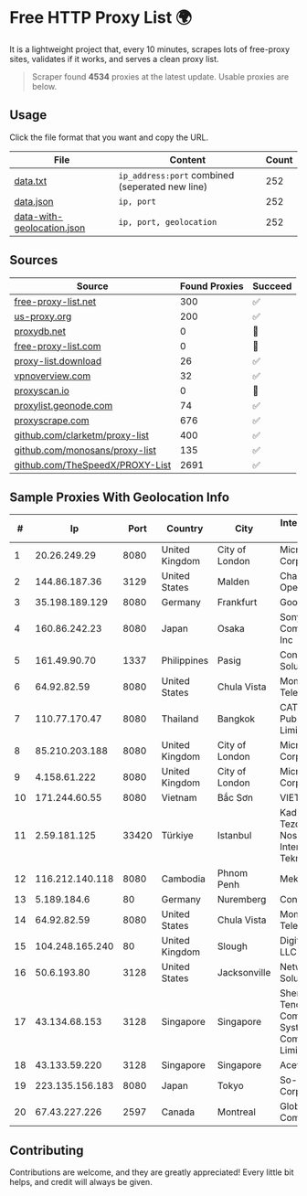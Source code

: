 
# Free HTTP Proxy List 🌍

It is a lightweight project that, every 10 minutes, scrapes lots of free-proxy sites, validates if it works, and serves a clean proxy list.


> Scraper found **4534** proxies at the latest update. Usable proxies are below.

## Usage

Click the file format that you want and copy the URL.


|File|Content|Count|
|----|-------|-----|
|[data.txt](https://raw.githubusercontent.com/themiralay/Proxy-List-World/master/data.txt)|`ip_address:port` combined (seperated new line)|252|
|[data.json](https://raw.githubusercontent.com/themiralay/Proxy-List-World/master/data.json)|`ip, port`|252|
|[data-with-geolocation.json](https://raw.githubusercontent.com/themiralay/Proxy-List-World/master/data-with-geolocation.json)|`ip, port, geolocation`|252|

## Sources

|Source|Found Proxies|Succeed|
|------|-------------|-------|
|[free-proxy-list.net](https://free-proxy-list.net)|300|✅|
|[us-proxy.org](https://www.us-proxy.org)|200|✅|
|[proxydb.net](http://proxydb.net)|0|🚫|
|[free-proxy-list.com](https://free-proxy-list.com/?page=&port=&type%5B%5D=http&type%5B%5D=https&up_time=0&search=Search)|0|🚫|
|[proxy-list.download](https://www.proxy-list.download/HTTP)|26|✅|
|[vpnoverview.com](https://vpnoverview.com/privacy/anonymous-browsing/free-proxy-servers)|32|✅|
|[proxyscan.io](https://www.proxyscan.io)|0|🚫|
|[proxylist.geonode.com](https://proxylist.geonode.com/api/proxy-list?limit=300&page=1&sort_by=lastChecked&sort_type=desc&protocols=http,https)|74|✅|
|[proxyscrape.com](https://api.proxyscrape.com/v2/?request=displayproxies&protocol=http&timeout=10000&country=all&ssl=all&anonymity=all)|676|✅|
|[github.com/clarketm/proxy-list](https://raw.githubusercontent.com/clarketm/proxy-list/master/proxy-list-raw.txt)|400|✅|
|[github.com/monosans/proxy-list](https://raw.githubusercontent.com/monosans/proxy-list/main/proxies/http.txt)|135|✅|
|[github.com/TheSpeedX/PROXY-List](https://raw.githubusercontent.com/TheSpeedX/PROXY-List/master/http.txt)|2691|✅|


## Sample Proxies With Geolocation Info

|#|Ip|Port|Country|City|Internet Service Provider|
|-|--|----|-------|----|-------------------------|
|1|20.26.249.29|8080|United Kingdom|City of London|Microsoft Corporation|
|2|144.86.187.36|3129|United States|Malden|Charles River Operation|
|3|35.198.189.129|8080|Germany|Frankfurt|Google LLC|
|4|160.86.242.23|8080|Japan|Osaka|Sony Network Communications Inc|
|5|161.49.90.70|1337|Philippines|Pasig|Converge ICT Solution Inc|
|6|64.92.82.59|8080|United States|Chula Vista|Momentum Telecom, Inc.|
|7|110.77.170.47|8080|Thailand|Bangkok|CAT Telecom Public Company Limited|
|8|85.210.203.188|8080|United Kingdom|City of London|Microsoft Corporation|
|9|4.158.61.222|8080|United Kingdom|City of London|Microsoft Corporation|
|10|171.244.60.55|8080|Vietnam|Bắc Sơn|VIETEL|
|11|2.59.181.125|33420|Türkiye|Istanbul|Kadir Huseyin Tezcan Nosspeed Internet Teknolojileri|
|12|116.212.140.118|8080|Cambodia|Phnom Penh|MekongNet|
|13|5.189.184.6|80|Germany|Nuremberg|Contabo GmbH|
|14|64.92.82.59|8080|United States|Chula Vista|Momentum Telecom, Inc.|
|15|104.248.165.240|80|United Kingdom|Slough|DigitalOcean, LLC|
|16|50.6.193.80|3128|United States|Jacksonville|Network Solutions, LLC|
|17|43.134.68.153|3128|Singapore|Singapore|Shenzhen Tencent Computer Systems Company Limited|
|18|43.133.59.220|3128|Singapore|Singapore|Aceville Pte.ltd|
|19|223.135.156.183|8080|Japan|Tokyo|So-net Corporation|
|20|67.43.227.226|2597|Canada|Montreal|GloboTech Communications|



## Contributing

Contributions are welcome, and they are greatly appreciated! Every
little bit helps, and credit will always be given.

